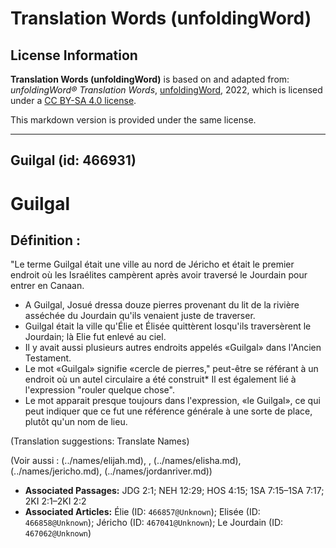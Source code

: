 # Translation Words (unfoldingWord)

## License Information

**Translation Words (unfoldingWord)** is based on and adapted from: _unfoldingWord® Translation Words_, [unfoldingWord](https://unfoldingword.org/utw), 2022, which is licensed under a [CC BY-SA 4.0 license](https://creativecommons.org/licenses/by-sa/4.0/legalcode.en).

This markdown version is provided under the same license.



--------------------------------

## Guilgal (id: 466931)

Guilgal
=======

Définition :
------------

"Le terme Guilgal était une ville au nord de Jéricho et était le premier endroit où les Israélites campèrent après avoir traversé le Jourdain pour entrer en Canaan.

* A Guilgal, Josué dressa douze pierres provenant du lit de la rivière asséchée du Jourdain qu'ils venaient juste de traverser.
* Guilgal était la ville qu'Élie et Élisée quittèrent losqu'ils traversèrent le Jourdain; là Elie fut enlevé au ciel.
* Il y avait aussi plusieurs autres endroits appelés «Guilgal» dans l'Ancien Testament.
* Le mot «Guilgal» signifie «cercle de pierres," peut\-être se référant à un endroit où un autel circulaire a été construit\* Il est également lié à l'expression "rouler quelque chose".
* Le mot apparait presque toujours dans l'expression, «le Guilgal», ce qui peut indiquer que ce fut une référence générale à une sorte de place, plutôt qu'un nom de lieu.

(Translation suggestions: Translate Names)

(Voir aussi : (../names/elijah.md), , (../names/elisha.md), (../names/jericho.md), (../names/jordanriver.md))

* **Associated Passages:** JDG 2:1; NEH 12:29; HOS 4:15; 1SA 7:15–1SA 7:17; 2KI 2:1–2KI 2:2
* **Associated Articles:** Élie (ID: `466857@Unknown`); Elisée (ID: `466858@Unknown`); Jéricho (ID: `467041@Unknown`); Le Jourdain (ID: `467062@Unknown`)

